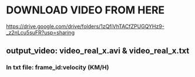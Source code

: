 # DOWNLOAD VIDEO FROM HERE
https://drive.google.com/drive/folders/1zQfiVhTACfZPUGQYHz9-_z2nLcu5suFR?usp=sharing

## output_video: video_real_x.avi & video_real_x.txt
### In txt file: frame_id:velocity (KM/H)
